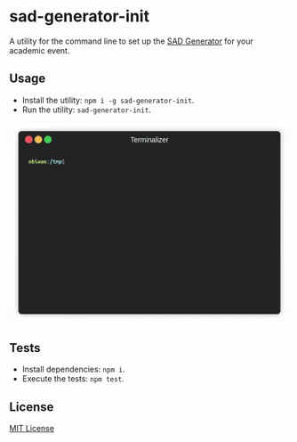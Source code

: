 # sad-generator-init

A utility for the command line to set up the [SAD Generator](https://github.com/kgb-workshop/sad-generator) for your academic event.

## Usage

- Install the utility: `npm i -g sad-generator-init`.
- Run the utility: `sad-generator-init`.

![screencast](screencast/2019-05-24_0.0.1.gif)

## Tests

- Install dependencies: `npm i`.
- Execute the tests: `npm test`.

## License

[MIT License](LICENSE)
